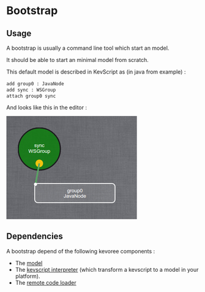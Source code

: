 # Bootstrap
## Usage
A bootstrap is usually a command line tool which start an model.

It should be able to start an minimal model from scratch.

This default model is described in KevScript as (in java from example) :
```
add group0 : JavaNode
add sync : WSGroup
attach group0 sync
```

And looks like this in the editor :

![Bootstrap model](bootstrap_editor_snap.png)

## Dependencies
A bootstrap depend of the following kevoree components :
 * The [model](model.md)
 * The [kevscript interpreter](kevscript.md) (which transform a kevscript to a model in your platform).
 * The [remote code loader](remote_code_loader.md)
